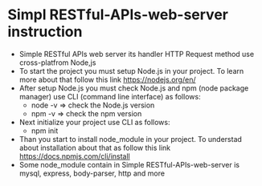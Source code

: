 # Simpl RESTful-APIs-web-server instruction
- Simple RESTful APIs web server its handler HTTP Request method use cross-platfrom Node,js
- To start the project you must setup Node.js in your project. To learn more about that follow this link https://nodejs.org/en/
- After setup Node.js you must check Node.js and npm (node package manager) use CLI (command line interface) as follows:
  * node -v   => check the Node.js version
  * npm -v    => check the npm version
- Next initialize your project use CLI as follows:
  * npm init
- Than you start to install node_module in your project. To understad about installation about that as follow this link             https://docs.npmjs.com/cli/install
- Some node_module contain in Simple RESTful-APIs-web-server is mysql, express, body-parser, http and more
